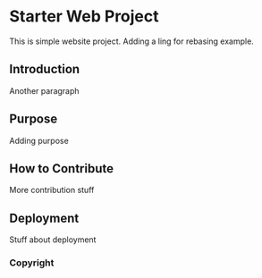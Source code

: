 # Starter Web Project

This is simple website project. Adding a ling for rebasing example.

## Introduction

Another paragraph

## Purpose

Adding purpose

## How to Contribute

More contribution stuff

## Deployment

Stuff about deployment

### Copyright